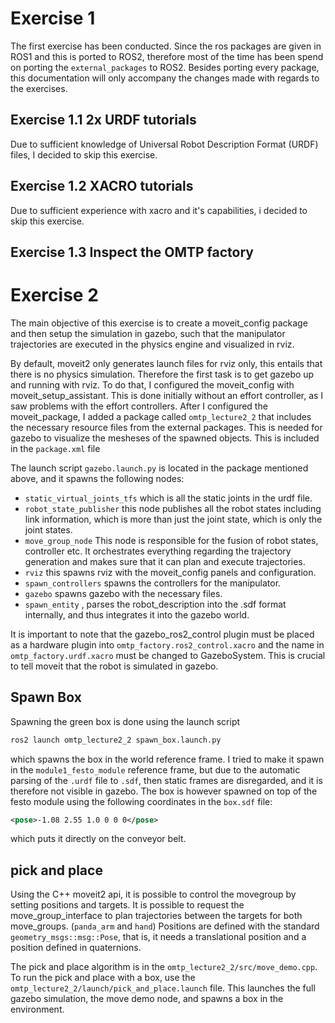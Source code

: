 # Exercise 1 
The first exercise has been conducted. Since the ros packages are given in ROS1 and this is ported to ROS2, therefore most of the time has been spend on porting the `external_packages` to ROS2. Besides porting every package, this documentation will only accompany the changes made with regards to the exercises.

## Exercise 1.1 2x URDF tutorials
Due to sufficient knowledge of Universal Robot Description Format (URDF) files, I decided to skip this exercise. 

## Exercise 1.2 XACRO tutorials
Due to sufficient experience with xacro and it's capabilities, i decided to skip this exercise. 

## Exercise 1.3 Inspect the OMTP factory


# Exercise 2 
The main objective of this exercise is to create a moveit_config package and then setup the simulation in gazebo, such that the manipulator trajectories are executed in the physics engine and visualized in rviz. 

By default, moveit2 only generates launch files for rviz only, this entails that there is no physics simulation. Therefore the first task is to get gazebo up and running with rviz. To do that, I configured the moveit_config with moveit_setup_assistant. This is done initially without an effort controller, as I saw problems with the effort controllers. After I configured the moveit_package, I added a package called `omtp_lecture2_2` that includes the necessary resource files from the external packages. This is needed for gazebo to visualize the mesheses of the spawned objects. This is included in the `package.xml` file

The launch script `gazebo.launch.py` is located in the package mentioned above, and it spawns the following nodes:

- `static_virtual_joints_tfs` which is all the static joints in the urdf file.
- `robot_state_publisher` this node publishes all the robot states including link information, which is more than just the joint state, which is only the joint states. 
- `move_group_node` This node is responsible for the fusion of robot states, controller etc. It orchestrates everything regarding the trajectory generation and makes sure that it can plan and execute trajectories. 
- `rviz` this spawns rviz with the moveit_config panels and configuration. 
- `spawn_controllers` spawns the controllers for the manipulator. 
- `gazebo` spawns gazebo with the necessary files.
- `spawn_entity` , parses the robot_description into the .sdf format internally, and thus integrates it into the gazebo world. 

It is important to note that the gazebo_ros2_control plugin must be placed as a hardware plugin into `omtp_factory.ros2_control.xacro` and the name in `omtp_factory.urdf.xacro` must be changed to GazeboSystem. This is crucial to tell moveit that the robot is simulated in gazebo. 

## Spawn Box
Spawning the green box is done using the launch script
```bash
ros2 launch omtp_lecture2_2 spawn_box.launch.py
```
which spawns the box in the world reference frame. I tried to make it spawn in the `module1_festo_module` reference frame, but due to the automatic parsing of the `.urdf` file to `.sdf`, then static frames are disregarded, and it is therefore not visible in gazebo. The box is however spawned on top of the festo module using the following coordinates in the `box.sdf` file: 
```xml
<pose>-1.08 2.55 1.0 0 0 0</pose>
```

which puts it directly on the conveyor belt. 


## pick and place 
Using the C++ moveit2 api, it is possible to control the movegroup by setting positions and targets. It is possible to request the move_group_interface to plan trajectories between the targets for both move_groups. (`panda_arm` and `hand`) 
Positions are defined with the standard `geometry_msgs::msg::Pose`, that is, it needs a translational position and a position defined in quaternions. 

The pick and place algorithm is in the `omtp_lecture2_2/src/move_demo.cpp`. To run the pick and place with a box, use the `omtp_lecture2_2/launch/pick_and_place.launch` file. This launches the full gazebo simulation, the move demo node, and spawns a box in the environment.



